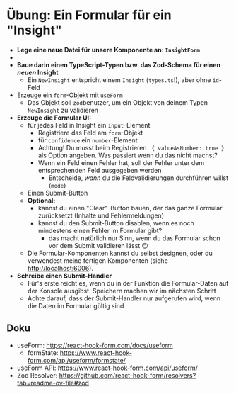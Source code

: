 # Übung: Ein Formular für ein "Insight"

- **Lege eine neue Datei für unsere Komponente an: `InsightForm`**
- 
- **Baue darin einen TypeScript-Typen bzw. das Zod-Schema für einen _neuen_ Insight**
  - Ein `NewInsight` entspricht einem `Insight` (`types.ts`!), aber ohne `id`-Feld
- Erzeuge ein `form`-Objekt mit `useForm`
  - Das Objekt soll `zod`benutzer, um ein Objekt von deinem Typen `NewInsight` zu validieren
- **Erzeuge die Formular UI:**
  - für jedes Feld in Insight ein `input`-Element
    - Registriere das Feld am `form`-Objekt 
    - für `confidence` ein `number`-Element
    - Achtung! Du musst beim Registrieren ` { valueAsNumber: true }` als Option angeben. Was passiert wenn du das nicht machst?
    - Wenn ein Feld einen Fehler hat, soll der Fehler unter dem entsprechenden Feld ausgegeben werden
      - Entscheide, _wann_ du die Feldvalidierungen durchführen willst (`mode`) 
  - Einen Submit-Button
  - **Optional:** 
    - kannst du einen "Clear"-Button bauen, der das ganze Formular zurücksetzt (Inhalte und Fehlermeldungen)
    - kannst du den Submit-Button disablen, wenn es noch mindestens einen Fehler im Formular gibt?
      - das macht natürlich nur Sinn, wenn du das Formular schon vor dem Submit validieren lässt 😉
  - Die Formular-Komponenten kannst du selbst designen, oder du verwendest meine fertigen Komponenten (siehe [http://localhost:6006](StoryBook)).
- **Schreibe einen Submit-Handler**
  - Für's erste reicht es, wenn du in der Funktion die Formular-Daten auf der Konsole ausgibst. Speichern machen wir im nächsten Schritt
  - Achte darauf, dass der Submit-Handler nur aufgerufen wird, wenn die Daten im Formular gültig sind

## Doku

- useForm: https://react-hook-form.com/docs/useform
  - formState: https://www.react-hook-form.com/api/useform/formstate/
- useForm API: https://www.react-hook-form.com/api/useform/
- Zod Resolver: https://github.com/react-hook-form/resolvers?tab=readme-ov-file#zod